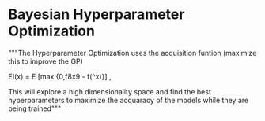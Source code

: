 # Bayesian Hyperparameter Optimization

"""The Hyperparameter Optimization uses the acquisition funtion
(maximize this to improve the GP)

EI(x) = E [max {0,f8x9 - f(^x)}] ,

This will explore a high dimensionality space and find the best hyperparameters
to maximize the acquaracy of the models while they are being trained"""

